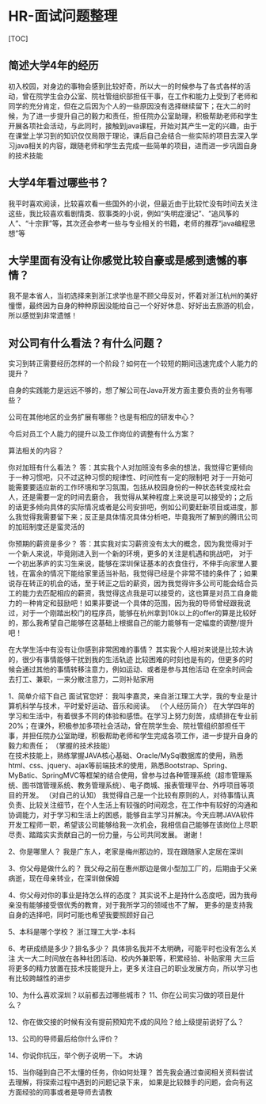 # HR-面试问题整理

[TOC]

## 简述大学4年的经历

​	初入校园，对身边的事物会感到比较好奇，所以大一的时候参与了各式各样的活动，曾在院学生会办公室、院社管组织部担任干事，在工作和能力上受到了老师和同学的充分肯定，但在之后因为个人的一些原因没有选择继续留下；在大二的时候，为了进一步提升自己的毅力和责任，担任院办公室助理，积极帮助老师和学生开展各项社会活动，与此同时，接触到java课程，开始对其产生一定的兴趣，由于在课堂上学习到的知识仅仅局限于理论，课后自己会结合一些实际的项目去深入学习java相关的内容，跟随老师和学生去完成一些简单的项目，进而进一步巩固自身的技术技能

 

## 大学4年看过哪些书？

​	我平时喜欢阅读，比较喜欢看一些国外的小说，但最近由于比较忙没有时间去关注这些，我比较喜欢看剧情类、叙事类的小说，例如“失明症漫记”、“追风筝的人”、“十宗罪”等，其次还会参考一些与专业相关的书籍，老师的推荐“java编程思想”等

 

## 大学里面有没有让你感觉比较自豪或是感到遗憾的事情？

​	我不是本省人，当初选择来到浙江求学也是不顾父母反对，怀着对浙江杭州的美好憧憬，最终因为自身的种种原因没能给自己一个好好休息、好好出去旅游的机会，所以感觉到非常遗憾！

 

 

 

 

 

 

 

## **对公司有什么看法？有什么问题？**

 

实习到转正需要经历怎样的一个阶段？如何在一个较短的期间迅速完成个人能力的提升？

 

自身的实践能力是远远不够的，想了解公司在Java开发方面主要负责的业务有哪些？

 

 

公司在其他地区的业务扩展有哪些？也是有相应的研发中心？

 

今后对员工个人能力的提升以及工作岗位的调整有什么方案？

 

算法相关的内容？









你对加班有什么看法？
答：其实我个人对加班没有多余的想法，我觉得它更倾向于一种习惯吧，只不过这种习惯的规律性、时间性有一定的限制吧
对于一开始可能需要要适应新的工作环境和学习氛围，包括从校园身份的一种状态转变成社会人，还是需要一定的时间去磨合，
我觉得从某种程度上来说是可以接受的；之后的话更多倾向具体的实际情况或者是公司安排吧，例如公司要赶新项目或进度，那么我觉得我需要留下来；反正是具体情况具体分析吧，毕竟我所了解到的腾讯公司的加班制度还是蛮灵活的



你预期的薪资是多少？
答：其实我对实习薪资没有太大的概念，因为我觉得对于一个新人来说，毕竟刚进入到一个新的环境，更多的关注是机遇和挑战吧，
对于一个初出茅庐的实习生来说，能够在深圳保证基本的衣食住行，不伸手向家里人要钱，在富余的情况下能给家里适当补贴，我觉得已经是个非常不错的条件了；如果说存在转正的机会的话，至于转正之后的薪资，因为我觉得许多公司可能会结合员工的能力去匹配相应的薪资，我觉得这点我是可以接受的，这也算是对员工自身能力的一种肯定和鼓励吧！如果非要说一个具体的范围，因为我的导师曾经跟我说过，对于一个刚踏出校门的程序员，能够在杭州拿到10k以上的offer的算是比较好的，那么我希望自己能够在这基础上根据自己的能力能够有一定幅度的调整/提升吧！


在大学生活中有没有让你感到非常困难的事情？
其实我个人相对来说是比较木讷的，很少有事情能够干扰到我的生活轨迹
比较困难的时刻也是有的，但更多的时候会通过其他的事情转移注意力，例如运动、或者是参与其他活动
在空余时间会去打工、兼职，一来分散注意力，二则补贴家用


1、简单介绍下自己
面试官您好：
我叫李嘉灵，来自浙江理工大学，我的专业是计算机科学与技术，平时爱好运动、音乐和阅读。
（个人经历简介）
在大学四年的学习和生活中，有着很多不同的体验和感悟。在学习上努力刻苦，成绩排在专业前20%；在课外，积极参加多项社会活动，曾在院学生会、院社管组织部担任干事，并担任院办公室助理，积极帮助老师和学生完成各项工作，进一步提升自身的毅力和责任；
（掌握的技术技能）	
在技术技能上，熟练掌握JAVA核心基础、Oracle/MySql数据库的使用，熟悉html、css、jquery、ajax等前端技术的使用，熟悉Bootstrap、Spring、MyBatic、SpringMVC等框架的结合使用，曾参与过各种管理系统（超市管理系统、图书馆管理系统、教务管理系统）、电子商城、报表管理平台、外呼项目等项目的开发。
（对自己的认知）
我觉得自己是一个比较有原则的人，对待事情认真负责、比较关注细节，在个人生活上有较强的时间观念，在工作中有较好的沟通和协调能力，对于学习和生活上的困惑，能够自主学习并解决。今天应聘JAVA软件开发工程师一职，希望该公司能够给我一次机会，我相信自己能够在该岗位上尽职尽责、踏踏实实贡献自己的一份力量，与公司共同发展。
谢谢！


2、你是哪里人？
我是广东人，老家是梅州那边的，现在跟随家人定居在深圳

3、你父母是做什么的？
我父母之前在惠州那边是做小型加工厂的，后期由于父亲病逝，现在母亲转业，在深圳做保姆

4、你父母对你的事业是持怎么样的态度？
其实说不上是持什么态度吧，因为我母亲没有能够接受很优秀的教育，对于我所学习的领域也不了解，
更多的是支持我自身的选择吧，同时可能也希望我要照顾好自己


5、本科是哪个学校？
浙江理工大学-本科

6、考研成绩是多少？排名多少？
具体排名我并不太明确，可能平时也没有怎么关注
大一大二时间放在各种社团活动、校内外兼职等，积累经验、补贴家用
大三后将更多的精力放置在技术技能提升上，更多关注自己的职业发展方向，所以学习也有比较跨越性的进步


10、为什么喜欢深圳？以前都去过哪些城市？
11、你在公司实习做的项目是什么？


12、你在做交接的时候有没有提前预知完不成的风险？给上级提前说好了么？



13、公司的导师最后给你什么评价？


14、你说你抗压，举个例子说明一下。
木讷

15、当你碰到自己不太懂的任务，你如何处理？
首先我会通过查阅相关资料尝试去理解，将探索过程中遇到的问题记录下来，
如果是比较棘手的问题，会向有这方面经验的同事或者是导师去请教

















 

 